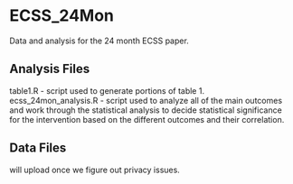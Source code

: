 # ECSS_24Mon
Data and analysis for the 24 month ECSS paper.

## Analysis Files
table1.R - script used to generate portions of table 1.
ecss_24mon_analysis.R - script used to analyze all of the main outcomes and work through the statistical analysis to decide statistical significance for the intervention based on the different outcomes and their correlation.

## Data Files
will upload once we figure out privacy issues.
